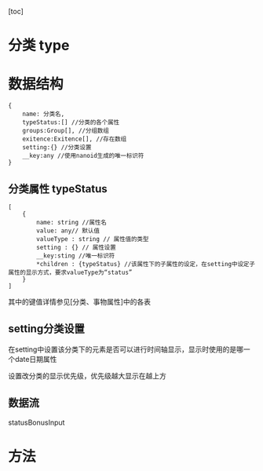 [toc]

# 分类 type 

# 数据结构

~~~
{
	name: 分类名,
	typeStatus:[] //分类的各个属性
	groups:Group[], //分组数组
	exitence:Exitence[], //存在数组 
	setting:{} //分类设置
	__key:any //使用nanoid生成的唯一标识符
}
~~~

## 分类属性 typeStatus

~~~
[
	{
		name: string //属性名
		value: any// 默认值
		valueType : string // 属性值的类型
		setting : {} // 属性设置
		__key:sting //唯一标识符
		*children : {typeStatus} //该属性下的子属性的设定，在setting中设定子属性的显示方式，要求valueType为“status”
	}
]
~~~

其中的键值详情参见[分类、事物属性]中的各表

## setting分类设置

在setting中设置该分类下的元素是否可以进行时间轴显示，显示时使用的是哪一个date日期属性

设置改分类的显示优先级，优先级越大显示在越上方

## 数据流

statusBonusInput

# 方法